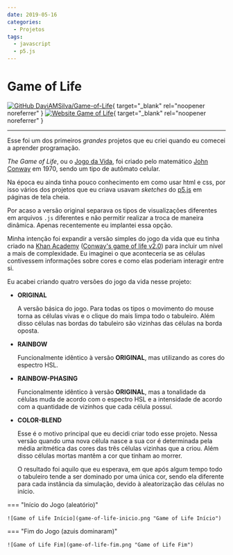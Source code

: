 ```yaml
---
date: 2019-05-16
categories:
  - Projetos
tags:
  - javascript
  - p5.js
---
```


# Game of Life

[![GitHub DaviAMSilva/Game-of-Life](https://img.shields.io/badge/github-DaviAMSilva%2FGame--of--Life-white?logo=github)](https://github.com/DaviAMSilva/Game-of-Life){ target="_blank" rel="noopener noreferrer" }
[![Website Game of Life](https://img.shields.io/badge/website-Game%20of%20Life-326eff)](https://daviamsilva.github.io/Game-of-Life/){ target="_blank" rel="noopener noreferrer" }

---

Esse foi um dos primeiros *grandes* projetos que eu criei quando eu comecei a aprender programação.

*The Game of Life*, ou o [Jogo da Vida](https://pt.wikipedia.org/wiki/Jogo_da_vida), foi criado pelo matemático [John Conway](https://pt.wikipedia.org/wiki/John_Conway) em 1970, sendo um tipo de autômato celular.

Na época eu ainda tinha pouco conhecimento em como usar html e css, por isso vários dos projetos que eu criava usavam *sketches* do [p5.js](https://p5js.org/) em páginas de tela cheia.

Por acaso a versão original separava os tipos de visualizações diferentes em arquivos `.js` diferentes e não permitir realizar a troca de maneira dinâmica. Apenas recentemente eu implantei essa opção.

Minha intenção foi expandir a versão simples do jogo da vida que eu tinha criado na [Khan Academy](https://pt.khanacademy.org) ([Conway's game of life v2.0](https://pt.khanacademy.org/computer-programming/conways-game-of-life-v20/4707795601031168)) para incluir um nível a mais de complexidade. Eu imaginei o que aconteceria se as células contivessem informações sobre cores e como elas poderiam interagir entre si.

Eu acabei criando quatro versões do jogo da vida nesse projeto:

- **ORIGINAL**

    A versão básica do jogo. Para todas os tipos o movimento do mouse torna as células vivas e o clique do mais limpa todo o tabuleiro. Além disso células nas bordas do tabuleiro são vizinhas das células na borda oposta.

- **RAINBOW**

    Funcionalmente idêntico à versão **ORIGINAL**, mas utilizando as cores do espectro HSL.

- **RAINBOW-PHASING**

    Funcionalmente idêntico à versão **ORIGINAL**, mas a tonalidade da células muda de acordo com o espectro HSL e a intensidade de acordo com a quantidade de vizinhos que cada célula possuí.

- **COLOR-BLEND**

    Esse é o motivo principal que eu decidi criar todo esse projeto. Nessa versão quando uma nova célula nasce a sua cor é determinada pela média aritmética das cores das três células vizinhas que a criou. Além disso células mortas mantêm a cor que tinham ao morrer.

    O resultado foi aquilo que eu esperava, em que após algum tempo todo o tabuleiro tende a ser dominado por uma única cor, sendo ela diferente para cada instância da simulação, devido à aleatorização das células no início.

=== "Início do Jogo (aleatório)"

    ![Game of Life Início](game-of-life-inicio.png "Game of Life Início")

=== "Fim do Jogo (azuis dominaram)"

    ![Game of Life Fim](game-of-life-fim.png "Game of Life Fim")
